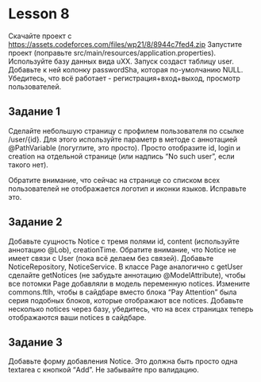# Lesson 8


Скачайте проект с https://assets.codeforces.com/files/wp21/8/8944c7fed4.zip
Запустите проект (поправьте src/main/resources/application.properties). Используйте базу данных вида uXX. Запуск создаст таблицу user. Добавьте к ней колонку passwordSha, которая по-умолчанию NULL. Убедитесь, что всё работает - регистрация+вход+выход, просмотр пользователей.


## Задание 1
Сделайте небольшую страницу с профилем пользователя по ссылке /user/{id}. Для этого используйте параметр в методе с аннотацией @PathVariable (погуглите, это просто). Просто отобразите id, login и creation на отдельной странице (или надпись “No such user”, если такого нет).

Обратите внимание, что сейчас на странице со списком всех пользователей не отображается логотип и иконки языков. Исправьте это.

## Задание 2
Добавьте сущность Notice с тремя полями id, content (используйте аннотацию @Lob), creationTime. Обратите внимание, что Notice не имеет связи с User (пока всё делаем без связей). Добавьте NoticeRepository, NoticeService. В классе Page аналогично с getUser сделайте getNotices (не забудьте аннотацию @ModelAttribute), чтобы все потомки Page добавляли в модель переменную notices. Измените commons.ftlh, чтобы в сайдбаре вместо блока “Pay Attention” была серия подобных блоков, которые отображают все notices. Добавьте несколько notices через базу, убедитесь, что на всех страницах теперь отображаются ваши notices в сайдбаре.

## Задание 3
Добавьте форму добавления Notice. Это должна быть просто одна textarea с кнопкой “Add”. Не забывайте про валидацию.
